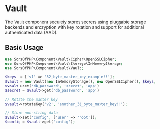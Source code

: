 # Vault

The Vault component securely stores secrets using pluggable storage backends and encryption with key rotation and support for additional authenticated data (AAD).

## Basic Usage

```php
use SonsOfPHP\Component\Vault\Cipher\OpenSSLCipher;
use SonsOfPHP\Component\Vault\Storage\InMemoryStorage;
use SonsOfPHP\Component\Vault\Vault;

$keys  = ['v1' => '32_byte_master_key_example!!'];
$vault = new Vault(new InMemoryStorage(), new OpenSSLCipher(), $keys, 'v1');
$vault->set('db_password', 'secret', 'app');
$secret = $vault->get('db_password', 'app');

// Rotate the master key
$vault->rotateKey('v2', 'another_32_byte_master_key!!');

// Store non-string data
$vault->set('config', ['user' => 'root']);
$config = $vault->get('config');
```
